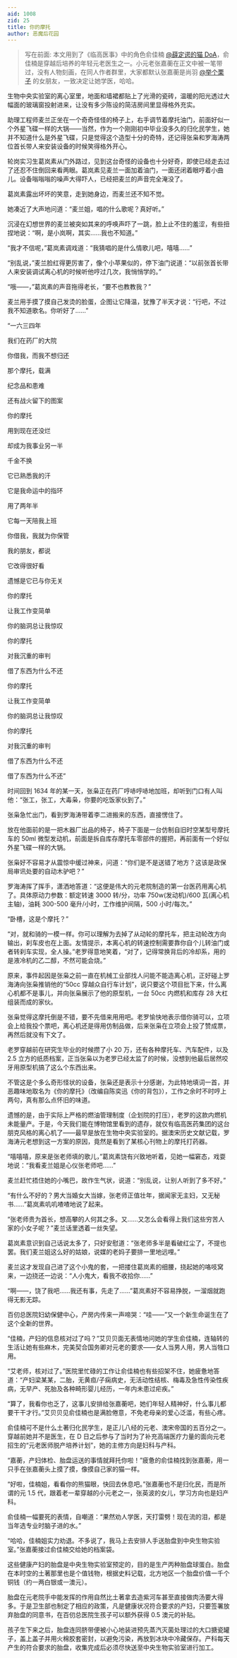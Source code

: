 ```yaml
---
aid: 1008
zid: 25
title: 你的摩托
author: 恶魔后花园
---
```


> 写在前面: 本文用到了《临高医事》中的角色俞佳楠 [@薛定谔的猫 DoA](https://www.zhihu.com/people/12fdebf60a92bf7da826a34bfad6dcb5)，俞佳楠是穿越后培养的年轻元老医生之一。小元老张嘉蘅在正文中被一笔带过，没有人物刻画，在同人作者群里，大家都默认张嘉蘅是尚羽 [@举个栗子](https://www.zhihu.com/people/2c962d656e9319a9b752a1b46f57b983) 的女朋友，一致决定让她学医，哈哈。

生物中央实验室的离心室里，地面和墙裙都贴上了光滑的瓷砖，温暖的阳光透过大幅面的玻璃窗投射进来，让没有多少陈设的简洁房间里显得格外充实。

助理工程师麦兰正坐在一个奇奇怪怪的椅子上，右手调节着摩托油门，前面好似一个外星飞碟一样的大锅——当然，作为一个刚刚初中毕业没多久的归化民学生，她并不知道什么是外星飞碟，只是觉得这个造型十分的奇特，还记得张枭和罗海涛两位首长带人来安装设备的时候笑得格外开心。

轮岗实习生葛岚素从门外路过，见到这台奇怪的设备也十分好奇，即使已经走去过了还忍不住倒回来看两眼。葛岚素见麦兰一面加着油门，一面还闭着眼哼着小曲儿。设备嗡嗡嗡的噪声大得吓人，已经把麦兰的声音完全淹没了。

葛岚素露出坏坏的笑意，走到她身边，而麦兰还不知不觉。

她凑近了大声地问道：“麦兰姐，唱的什么歌呢？真好听。”

沉浸在幻想世界的麦兰被突如其来的呼唤声吓了一跳，脸上止不住的羞涩，有些扭捏地说：“啊，是小岚啊，其实……我也不知道。”

“我才不信呢，”葛岚素调戏道：“我猜唱的是什么情歌儿吧，嘻嘻……”

“别乱说，”麦兰脸红得更厉害了，像个小苹果似的，停下油门说道：“以前张首长带人来安装调试离心机的时候听他哼过几次，我悄悄学的。”

“哦——，”葛岚素的声音拖得老长，“要不也教教我？”

麦兰用手摸了摸自己发烫的脸蛋，企图让它降温，犹豫了半天才说：“行吧，不过我不知道歌名。你听好了……”

“一六三四年

我们在药厂的大院

你借我，而我不想归还

那个摩托，载满

纪念品和患难

还有战火留下的图案

你的摩托

用到现在还没烂

却成为我事业另一半

千金不换

它已熟悉我的汗

它是我命运中的指环

用了两年半

它每一天陪我上班

你借我，我就为你保管

我的朋友，都说

它改得很好看

遗憾是它已与你无关

你的摩托

让我工作变简单

你的脑洞总让我惊叹

你的摩托

对我沉重的审判

借了东西为什么不还

你的摩托

让我工作变简单

你的脑洞总让我惊叹

你的摩托

对我沉重的审判

借了东西为什么不还

借了东西为什么不还”

时间回到 1634 年的某一天，张枭正在药厂哼哧哼哧地加班，却听到门口有人叫他：“张工，张工，大毒枭，你要的吃饭家伙到了。”

张枭急忙出门，看到罗海涛带着李二进搬来的东西，直接愣住了。

放在他面前的是一把木器厂出品的椅子，椅子下面是一台仿制自旧时空某型号摩托车的 50ml 微型发动机，前面是拆自库存摩托车零部件的握把，再前面有一个好似外星飞碟一样的大锅。

张枭好不容易才从震惊中缓过神来，问道：“你们是不是送错了地方？这该是政保局审讯处要的自动木驴吧？”

罗海涛挥了挥手，潇洒地答道：“这便是伟大的元老院制造的第一台医药用离心机了。具体原动力参数：额定转速 3000 转/分，功率 750w(发动机)/600 瓦(离心机主轴)，油耗 300-500 毫升/小时，工作维护间隔，500 小时/每次。”

“卧槽，这是个摩托？”

“对，就和骑的一模一样。你可以理解为去掉了从动轮的摩托车，把主动轮改方向输出，刹车皮也在上面。友情提示，本离心机的转速控制需要靠你自个儿转油门或者转刹车实现，全人操。”老罗得意地笑着，“对了，记得常换背后的冷却系，用的是液冷机的乙二醇，不然可能会烧。”

原来，事件起因是张枭之前一直在机械工业部找人问能不能造离心机，正好碰上罗海涛向张枭推销他的“50cc 穿越众自行车计划”，说只要这个项目批下来，什么离心机都不是事儿，并向张枭展示了他的原型机，一台 50cc 内燃机和库存 28 大杠组装而成的家伙。

张枭觉得这摩托倒是不错，要不先借来用用吧。老罗愉快地表示借你骑可以，立项会上给我投个票吧，离心机还是得用仿制品做，后来张枭在立项会上投了赞成票，再然后就没有下文了。

老罗穿越前在研究生毕业的时候攒了小 20 万，还有各种摩托车、汽车配件，以及 2.5 立方的纸质档案，正当张枭以为老罗已经太监了的时候，没想到他最后居然咬牙用原型机搞了这么个东西出来。

不管这是个多么奇形怪状的设备，张枭还是表示十分感谢，为此特地填词一首，并恶趣味地取名为《你的摩托》（改编自陈奕迅《你的背包》），工作之余时不时哼上两句，真有那么点怀旧的味道。

遗憾的是，由于实际上严格的燃油管理制度（企划院的打压），老罗的这款内燃机未能量产。于是，今天我们能在博物馆里看到的遗存，就仅有临高医药集团的这台朋克风格的离心机了——最早是放在生物中央实验室的。据澳宋历史文献记载，罗海涛元老想到这一方案的原因，竟然是看到了某核心刊物上的摩托打药器。

“嘻嘻嘻，原来是张老师填的歌儿，”葛岚素饶有兴致地听着，见她一幅窘态，戏耍地说：“我看麦兰姐是心仪张老师吧……”

麦兰赶忙捂住她的小嘴巴，故作生气状，说道：“别乱说，让别人听到了多不好。”

“有什么不好的？男大当婚女大当嫁，张老师正值壮年，据闻家无主妇，又无秘书……”葛岚素叽叽喳喳地说了起来。

“张老师贵为首长，想高攀的人何其之多。又……又怎么会看得上我们这些穷苦人家的小女子呢？”麦兰话里透着一丝失望。

葛岚素意识到自己话说太多了，只好安慰道：“张老师多半是看破红尘了，不提也罢。我们麦兰姐这么好的姑娘，说媒的老妈子要排一里地远哩。”

麦兰这才发现自己进了这个小鬼的套，一把搂住葛岚素的细腰，挠起她的咯吱窝来，一边挠还一边说：“人小鬼大，看我不收拾你……”

“啊——，饶了我吧……我还有事，先走了……”葛岚素好不容易挣脱，一溜烟就跑得无影无踪。

百仞总医院妇幼保健中心，产房内传来一声啼哭：“哇——”又一个新生命诞生在了这个全新的世界。

“佳楠，产妇的信息核对过了吗？”艾贝贝面无表情地问她的学生俞佳楠，连轴转的生活让她有些麻木，完美契合国务卿对元老的要求——女人当男人用，男人当牲口用。

“艾老师，核对过了。”医院里忙碌的工作让俞佳楠也有些招架不住，她疲惫地答道：“产妇梁某某，二胎，无黄疸/子痫病史，无活动性结核、梅毒及急性传染性疾病，无早产、死胎及各种畸形婴儿经历，一年内未患过疟疾。”

“算了，我看你也乏了，这事儿安排给张嘉蘅吧，她们年轻人精神好，什么事儿都要干干才行。”艾贝贝见俞佳楠也是满脸倦意，不免老母亲的爱心泛滥，有些心疼。

俞佳楠可不是什么土著归化民学生，是正儿八经的元老、澳宋帝国的五百分之一。穿越前她并不是医生，在 D 日之后参与了当时为了补充高端医疗力量的面向元老招生的“元老医师脱产培养计划”，她的主修方向是妇科与产科。

“嘉蘅，产妇体检、胎盘运送的事情就拜托你啦！”疲惫的俞佳楠找到张嘉蘅，用一只手在张嘉蘅头上摸了摸，像摸自己家的猫一样。

“好啦，佳楠姐，看看你的熊猫眼，快回去休息吧。”张嘉蘅也不是归化民，而是所谓的元 1.5 代，跟着老一辈穿越的小元老之一，张英波的女儿，学习方向也是妇产科。

俞佳楠一幅要死的表情，自嘲道：“果然劝人学医，天打雷劈！现在流的泪，都是当年选专业时脑子进的水。”

“哈哈，佳楠姐实力劝退。不多说了，我马上去安排人手送胎盘到中央生物实验室。”张嘉蘅接过俞佳楠交给她的档案袋。

这些健康产妇的胎盘是中央生物实验室预定的，目的是生产丙种胎盘球蛋白。胎盘在本时空的土著那里也是个值钱物，根据史料记载，北方地区一个胎盘价值一千个铜钱（约一两白银或一澳元）。

胎盘在元老院手中能发挥的作用自然比土著拿去造紫河车甚至直接做肉汤要大得多。于是卫生部也制定了相应的政策，凡是健康状况符合要求的产妇，只要签署放弃胎盘的同意书，在百仞总医院生孩子可以额外获得 0.5 澳元的补贴。

孩子生下来之后，胎盘连同脐带便被小心地装进预先蒸汽灭菌处理过的大口搪瓷罐子，盖上盖子并用火棉胶套密封，以避免污染，再放到冰块中冷藏保存。产科每天产生的符合要求的胎盘，收集完成后必须尽快送至中央生物实验室进行加工。

